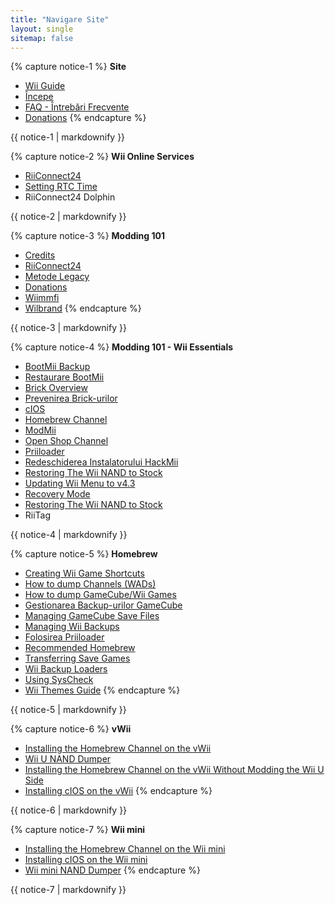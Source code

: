 ```yaml
---
title: "Navigare Site"
layout: single
sitemap: false
---
```


{% capture notice-1 %}
**Site**
+ [Wii Guide](/)
+ [Începe](get-started)
+ [FAQ - Întrebări Frecvente](faq)
+ [Donations](donations)
{% endcapture %}
<div class="notice--info">{{ notice-1 | markdownify }}</div>

{% capture notice-2 %}
**Wii Online Services**
+ [RiiConnect24](wiimmfi)
+ [Setting RTC Time](wiiconnect24#updating-rtc-clock)
+ RiiConnect24 Dolphin
<div class="notice--primary">{{ notice-2 | markdownify }}</div>

{% capture notice-3 %}
**Modding 101**
+ [Credits](bluebomb)
+ [RiiConnect24](flashhax)
+ [Metode Legacy](legacy-exploits)
+ [Donations](letterbomb)
+ [Wiimmfi](Wiimmfi)
+ [Wilbrand](wilbrand)
{% endcapture %}
<div class="notice--primary">{{ notice-3 | markdownify }}</div>

{% capture notice-4 %}
**Modding 101 - Wii Essentials**
+ [BootMii Backup](bootmii)
+ [Restaurare BootMii](bootmiirecover)
+ [Brick Overview](bricks)
+ [Prevenirea Brick-urilor](bricks#brick-prevention)
+ [cIOS](cios)
+ [Homebrew Channel](hbc)
+ [ModMii](modmii)
+ [Open Shop Channel](osc)
+ [Priiloader](priiloader)
+ [Redeschiderea Instalatorului HackMii](hackmii)
+ [Restoring The Wii NAND to Stock](wii-factory-reset)
+ [Updating Wii Menu to v4.3](update)
+ [Recovery Mode](recovery-mode)
+ [Restoring The Wii NAND to Stock](wii-factory-reset)
+ RiiTag
<div class="notice--primary">{{ notice-4 | markdownify }}</div>

{% capture notice-5 %}
**Homebrew**
+ [Creating Wii Game Shortcuts](wiigsc)
+ [How to dump Channels (WADs)](dump-wads)
+ [How to dump GameCube/Wii Games](dump-games)
+ [Gestionarea Backup-urilor GameCube](gc-backups)
+ [Managing GameCube Save Files](gcsaves)
+ [Managing Wii Backups](wii-backups)
+ [Folosirea Priiloader](priiloader-usage)
+ [Recommended Homebrew](recommended-homebrew)
+ [Transferring Save Games](transfer-saves)
+ [Wii Backup Loaders](wii-loaders)
+ [Using SysCheck](syscheck)
+ [Wii Themes Guide](themes)
{% endcapture %}
<div class="notice--primary">{{ notice-5 | markdownify }}</div>

{% capture notice-6 %}
**vWii**
+ [Installing the Homebrew Channel on the vWii](vwii-homebrew-channel)
+ [Wii U NAND Dumper](wiiu-nand-dumper)
+ [Installing the Homebrew Channel on the vWii Without Modding the Wii U Side](vwii-homebrew-channel-no-wiiu-mods)
+ [Installing cIOS on the vWii](cios-vwii)
{% endcapture %}
<div class="notice--primary">{{ notice-6 | markdownify }}</div>

{% capture notice-7 %}
**Wii mini**
+ [Installing the Homebrew Channel on the Wii mini](hbc-mini)
+ [Installing cIOS on the Wii mini](cios-mini)
+ [Wii mini NAND Dumper](wnd-mini)
{% endcapture %}
<div class="notice--primary">{{ notice-7 | markdownify }}</div>
